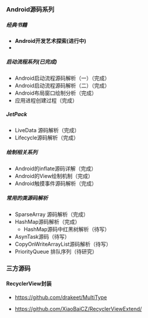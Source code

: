 ### Android源码系列

##### 经典书籍

* **Android开发艺术探索(进行中)**
* 

##### 启动流程系列(已完成)

- Android启动流程源码解析（一）（完成）
- Android启动流程源码解析（二）（完成）
- Android布局窗口绘制分析（完成）
- 应用进程创建过程（完成）

##### JetPack

* LiveData 源码解析（完成）
* Lifecycle源码解析（完成）

##### 绘制相关系列

* Android的inflate源码详解（完成）
* Android的View绘制机制（完成）
* Android触摸事件源码解析（完成）

##### 常用的类源码解析

* SparseArray 源码解析（完成）
* HashMap源码解析（完成）
  * HashMap源码中红黑树解析（待写）
* AsynTask源码（待写）
* CopyOnWriteArrayList源码解析（待写）
* PriorityQueue 排队序列（待研究）

### 三方源码

#### RecyclerView封装

* https://github.com/drakeet/MultiType

* https://github.com/XiaoBaiCZ/RecyclerViewExtend/